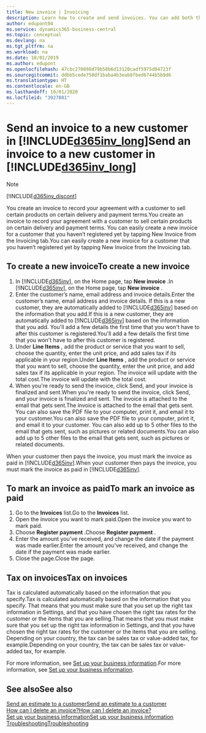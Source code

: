 ```yaml
---
title: New invoice | Invoicing
description: Learn how to create and send invoices. You can add both the customer and the product or service on the fly, or choose from a list.
author: edupont04
ms.service: dynamics365-business-central
ms.topic: conceptual
ms.devlang: na
ms.tgt_pltfrm: na
ms.workload: na
ms.date: 10/01/2019
ms.author: edupont
ms.openlocfilehash: 47cbc270898d79b58b6d13120cadf5975d04723f
ms.sourcegitcommit: ddbb5cede750df1baba4b3eab8fbed6744b5b9d6
ms.translationtype: HT
ms.contentlocale: en-GB
ms.lasthandoff: 10/01/2020
ms.locfileid: "3927881"
---
```

# <a name="send-an-invoice-to-a-new-customer-in-d365inv_long"></a><span data-ttu-id="31dc2-104">Send an invoice to a new customer in [!INCLUDE[d365inv_long](includes/d365inv_long.md)]</span><span class="sxs-lookup"><span data-stu-id="31dc2-104">Send an invoice to a new customer in [!INCLUDE[d365inv_long](includes/d365inv_long.md)]</span></span>
> [!Note]
> [!INCLUDE[d365inv_discont](includes/d365inv_discont.md)]

<span data-ttu-id="31dc2-105">You create an invoice to record your agreement with a customer to sell certain products on certain delivery and payment terms.</span><span class="sxs-lookup"><span data-stu-id="31dc2-105">You create an invoice to record your agreement with a customer to sell certain products on certain delivery and payment terms.</span></span> <span data-ttu-id="31dc2-106">You can easily create a new invoice for a customer that you haven’t registered yet by tapping New Invoice from the Invoicing tab.</span><span class="sxs-lookup"><span data-stu-id="31dc2-106">You can easily create a new invoice for a customer that you haven’t registered yet by tapping New Invoice from the Invoicing tab.</span></span>  

## <a name="to-create-a-new-invoice"></a><span data-ttu-id="31dc2-107">To create a new invoice</span><span class="sxs-lookup"><span data-stu-id="31dc2-107">To create a new invoice</span></span>
1. <span data-ttu-id="31dc2-108">In [!INCLUDE[d365inv](includes/d365inv.md)], on the Home page, tap **New invoice** .</span><span class="sxs-lookup"><span data-stu-id="31dc2-108">In [!INCLUDE[d365inv](includes/d365inv.md)], on the Home page, tap **New invoice** .</span></span>
2. <span data-ttu-id="31dc2-109">Enter the customer’s name, email address and invoice details.</span><span class="sxs-lookup"><span data-stu-id="31dc2-109">Enter the customer’s name, email address and invoice details.</span></span> <span data-ttu-id="31dc2-110">If this is a new customer, they are automatically added to [!INCLUDE[d365inv](includes/d365inv.md)] based on the information that you add.</span><span class="sxs-lookup"><span data-stu-id="31dc2-110">If this is a new customer, they are automatically added to [!INCLUDE[d365inv](includes/d365inv.md)] based on the information that you add.</span></span> <span data-ttu-id="31dc2-111">You'll add a few details the first time that you won't have to after this customer is registered.</span><span class="sxs-lookup"><span data-stu-id="31dc2-111">You'll add a few details the first time that you won't have to after this customer is registered.</span></span>  
3. <span data-ttu-id="31dc2-112">Under **Line Items** , add the product or service that you want to sell, choose the quantity, enter the unit price, and add sales tax if its applicable in your region.</span><span class="sxs-lookup"><span data-stu-id="31dc2-112">Under **Line Items** , add the product or service that you want to sell, choose the quantity, enter the unit price, and add sales tax if its applicable in your region.</span></span> <span data-ttu-id="31dc2-113">The invoice will update with the total cost.</span><span class="sxs-lookup"><span data-stu-id="31dc2-113">The invoice will update with the total cost.</span></span>  
4. <span data-ttu-id="31dc2-114">When you're ready to send the invoice, click Send, and your invoice is finalized and sent.</span><span class="sxs-lookup"><span data-stu-id="31dc2-114">When you're ready to send the invoice, click Send, and your invoice is finalized and sent.</span></span> <span data-ttu-id="31dc2-115">The invoice is attached to the email that gets sent.</span><span class="sxs-lookup"><span data-stu-id="31dc2-115">The invoice is attached to the email that gets sent.</span></span> <span data-ttu-id="31dc2-116">You can also save the PDF file to your computer, print it, and email it to your customer.</span><span class="sxs-lookup"><span data-stu-id="31dc2-116">You can also save the PDF file to your computer, print it, and email it to your customer.</span></span> <span data-ttu-id="31dc2-117">You can also add up to 5 other files to the email that gets sent, such as pictures or related documents.</span><span class="sxs-lookup"><span data-stu-id="31dc2-117">You can also add up to 5 other files to the email that gets sent, such as pictures or related documents.</span></span>  

<span data-ttu-id="31dc2-118">When your customer then pays the invoice, you must mark the invoice as paid in [!INCLUDE[d365inv](includes/d365inv.md)].</span><span class="sxs-lookup"><span data-stu-id="31dc2-118">When your customer then pays the invoice, you must mark the invoice as paid in [!INCLUDE[d365inv](includes/d365inv.md)].</span></span>

## <a name="to-mark-an-invoice-as-paid"></a><span data-ttu-id="31dc2-119">To mark an invoice as paid</span><span class="sxs-lookup"><span data-stu-id="31dc2-119">To mark an invoice as paid</span></span>

1. <span data-ttu-id="31dc2-120">Go to the **Invoices** list.</span><span class="sxs-lookup"><span data-stu-id="31dc2-120">Go to the **Invoices** list.</span></span>  
2. <span data-ttu-id="31dc2-121">Open the invoice you want to mark paid.</span><span class="sxs-lookup"><span data-stu-id="31dc2-121">Open the invoice you want to mark paid.</span></span>  
3. <span data-ttu-id="31dc2-122">Choose **Register payment** .</span><span class="sxs-lookup"><span data-stu-id="31dc2-122">Choose **Register payment** .</span></span>  
4. <span data-ttu-id="31dc2-123">Enter the amount you've received, and change the date if the payment was made earlier.</span><span class="sxs-lookup"><span data-stu-id="31dc2-123">Enter the amount you've received, and change the date if the payment was made earlier.</span></span>  
5. <span data-ttu-id="31dc2-124">Close the page.</span><span class="sxs-lookup"><span data-stu-id="31dc2-124">Close the page.</span></span>  

## <a name="tax-on-invoices"></a><span data-ttu-id="31dc2-125">Tax on invoices</span><span class="sxs-lookup"><span data-stu-id="31dc2-125">Tax on invoices</span></span>
<span data-ttu-id="31dc2-126">Tax is calculated automatically based on the information that you specify.</span><span class="sxs-lookup"><span data-stu-id="31dc2-126">Tax is calculated automatically based on the information that you specify.</span></span> <span data-ttu-id="31dc2-127">That means that you must make sure that you set up the right tax information in Settings, and that you have chosen the right tax rates for the customer or the items that you are selling.</span><span class="sxs-lookup"><span data-stu-id="31dc2-127">That means that you must make sure that you set up the right tax information in Settings, and that you have chosen the right tax rates for the customer or the items that you are selling.</span></span> <span data-ttu-id="31dc2-128">Depending on your country, the tax can be sales tax or value-added tax, for example.</span><span class="sxs-lookup"><span data-stu-id="31dc2-128">Depending on your country, the tax can be sales tax or value-added tax, for example.</span></span>

<span data-ttu-id="31dc2-129">For more information, see [Set up your business information](set-up-business-profile.md).</span><span class="sxs-lookup"><span data-stu-id="31dc2-129">For more information, see [Set up your business information](set-up-business-profile.md).</span></span>

## <a name="see-also"></a><span data-ttu-id="31dc2-130">See also</span><span class="sxs-lookup"><span data-stu-id="31dc2-130">See also</span></span>
[<span data-ttu-id="31dc2-131">Send an estimate to a customer</span><span class="sxs-lookup"><span data-stu-id="31dc2-131">Send an estimate to a customer</span></span>](send-estimate.md)  
[<span data-ttu-id="31dc2-132">How can I delete an invoice?</span><span class="sxs-lookup"><span data-stu-id="31dc2-132">How can I delete an invoice?</span></span>](about-troubleshooting.md#how-can-i-delete-an-invoice)  
[<span data-ttu-id="31dc2-133">Set up your business information</span><span class="sxs-lookup"><span data-stu-id="31dc2-133">Set up your business information</span></span>](set-up-business-profile.md)  
[<span data-ttu-id="31dc2-134">Troubleshooting</span><span class="sxs-lookup"><span data-stu-id="31dc2-134">Troubleshooting</span></span>](about-troubleshooting.md)  
